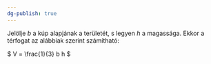 ```yaml
---
dg-publish: true
---
```

Jelölje $b$ a kúp alapjának a területét, s legyen $h$ a magassága. Ekkor a térfogat az alábbiak szerint számítható:

$
V = \frac{1}{3} b h
$